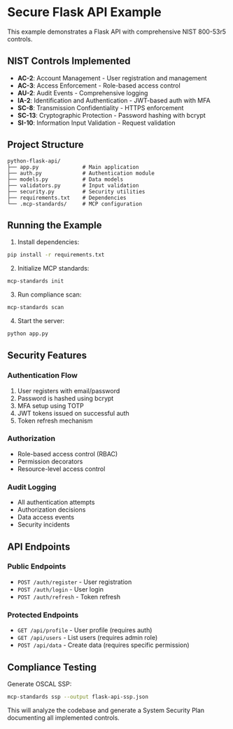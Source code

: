 # Secure Flask API Example

This example demonstrates a Flask API with comprehensive NIST 800-53r5 controls.

## NIST Controls Implemented

- **AC-2**: Account Management - User registration and management
- **AC-3**: Access Enforcement - Role-based access control
- **AU-2**: Audit Events - Comprehensive logging
- **IA-2**: Identification and Authentication - JWT-based auth with MFA
- **SC-8**: Transmission Confidentiality - HTTPS enforcement
- **SC-13**: Cryptographic Protection - Password hashing with bcrypt
- **SI-10**: Information Input Validation - Request validation

## Project Structure

```
python-flask-api/
├── app.py              # Main application
├── auth.py             # Authentication module
├── models.py           # Data models
├── validators.py       # Input validation
├── security.py         # Security utilities
├── requirements.txt    # Dependencies
└── .mcp-standards/     # MCP configuration
```

## Running the Example

1. Install dependencies:
```bash
pip install -r requirements.txt
```

2. Initialize MCP standards:
```bash
mcp-standards init
```

3. Run compliance scan:
```bash
mcp-standards scan
```

4. Start the server:
```bash
python app.py
```

## Security Features

### Authentication Flow
1. User registers with email/password
2. Password is hashed using bcrypt
3. MFA setup using TOTP
4. JWT tokens issued on successful auth
5. Token refresh mechanism

### Authorization
- Role-based access control (RBAC)
- Permission decorators
- Resource-level access control

### Audit Logging
- All authentication attempts
- Authorization decisions
- Data access events
- Security incidents

## API Endpoints

### Public Endpoints
- `POST /auth/register` - User registration
- `POST /auth/login` - User login
- `POST /auth/refresh` - Token refresh

### Protected Endpoints
- `GET /api/profile` - User profile (requires auth)
- `GET /api/users` - List users (requires admin role)
- `POST /api/data` - Create data (requires specific permission)

## Compliance Testing

Generate OSCAL SSP:
```bash
mcp-standards ssp --output flask-api-ssp.json
```

This will analyze the codebase and generate a System Security Plan documenting all implemented controls.